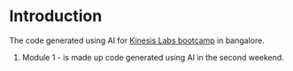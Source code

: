# Introduction 

The code generated using AI for [Kinesis Labs bootcamp](https://kinesislabs.in/courses/genai-bootcamp/) in bangalore. 

1. Module 1 - is made up code generated using AI in the second weekend.
